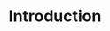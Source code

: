 ---
title: Introduction
name: Introduction
position_number: 1
parameters:
  - name:
    content:
content_markdown: |-
  This documentation provides a guide for integrating and working with the Planman REST API. After successful integration, you can utilize Planman's on-demand delivery platform along with all its unique features.
  
  Planman API provides you with the ability to request a delivery for your order and have that order delivered by one of our affiliated operators.
  
  All endpoints of the API use standard HTTP response codes and return JSON-encoded responses.

  You'll succeed if this happens.
  {: .success }

  Here's some useful information.
  {: .info }

  Something bad will happen if you do this.
  {: .error }
left_code_blocks:
  - code_block:
    title:
    language:
right_code_blocks:
  - code_block:
    title:
    language:
---